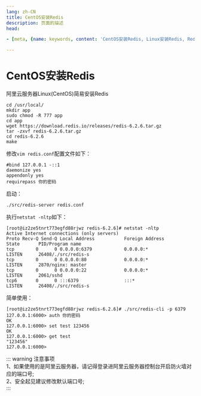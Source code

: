 ```yaml
---
lang: zh-CN  
title: CentOS安装Redis  
description: 页面的描述  
head:

- [meta, {name: keywords, content: 'CentOS安装Redis, Linux安装Redis, Redis'}]

---
```


# CentOS安装Redis

阿里云服务器Linux(CentOS)简易安装Redis

```shell
cd /usr/local/
mkdir app
sudo chmod -R 777 app
cd app
wget https://download.redis.io/releases/redis-6.2.6.tar.gz
tar -zxvf redis-6.2.6.tar.gz
cd redis-6.2.6
make
```

修改`vim redis.conf`配置文件如下：

```shell
#bind 127.0.0.1 -::1
daemonize yes
appendonly yes
requirepass 你的密码
```

启动：

```shell
./src/redis-server redis.conf 
```

执行`netstat -nltp`如下：

```shell
[root@iz2ze5tnrt773egfd88rjwz redis-6.2.6]# netstat -nltp
Active Internet connections (only servers)
Proto Recv-Q Send-Q Local Address           Foreign Address         State       PID/Program name    
tcp        0      0 0.0.0.0:6379            0.0.0.0:*               LISTEN      26408/./src/redis-s 
tcp        0      0 0.0.0.0:80              0.0.0.0:*               LISTEN      2870/nginx: master  
tcp        0      0 0.0.0.0:22              0.0.0.0:*               LISTEN      2061/sshd           
tcp6       0      0 :::6379                 :::*                    LISTEN      26408/./src/redis-s 
```

简单使用：

```shell
[root@iz2ze5tnrt773egfd88rjwz redis-6.2.6]# ./src/redis-cli -p 6379
127.0.0.1:6000> auth 你的密码
OK
127.0.0.1:6000> set test 123456
OK
127.0.0.1:6000> get test
"123456"
127.0.0.1:6000> 
```

::: warning 注意事项  
1、如果使用的是阿里云服务器，请记得登录进阿里云服务器控制台开启防火墙对应的端口号;  
2、安全起见建议修改默认端口号;  
:::

<Comment></Comment>
